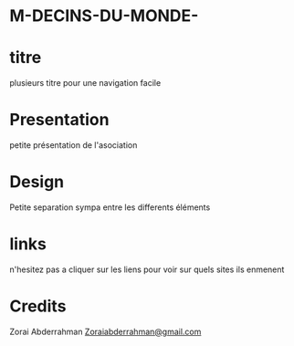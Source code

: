 # M-DECINS-DU-MONDE-

# titre 
plusieurs titre pour une navigation facile


# Presentation
petite présentation de l'asociation

# Design 
Petite separation sympa entre les differents éléments


# links 
n'hesitez pas a cliquer sur les liens pour voir sur quels sites ils enmenent

# Credits 

Zorai Abderrahman Zoraiabderrahman@gmail.com
